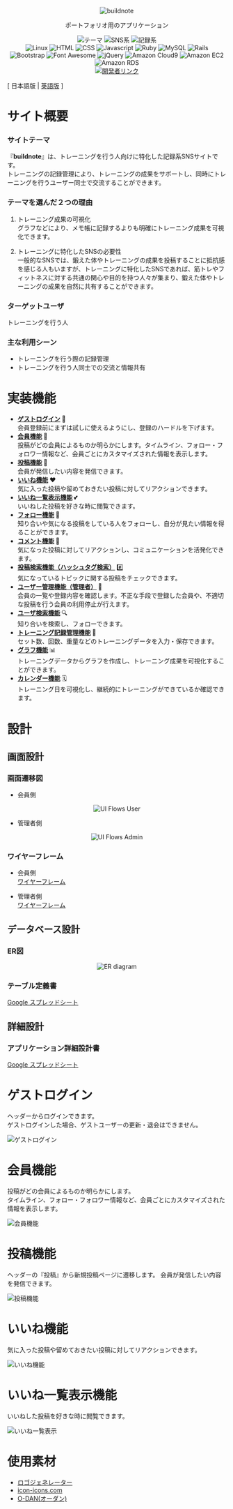 <p align="center">
<img src="app/assets/images/buildnote/linkedin_banner_image_2.png" alt="buildnote">
</p>

<p align="center">
ポートフォリオ用のアプリケーション
</p>

<p align="center">
<img src="https://img.shields.io/badge/テーマ-ffd700" alt="テーマ">
<img src="https://img.shields.io/badge/SNS%E7%B3%BB-ffd700" alt="SNS系">
<img src="https://img.shields.io/badge/%E8%A8%98%E9%8C%B2%E7%B3%BB-ffd700" alt="記録系">
<br>
<img src="https://img.shields.io/badge/-Linux-6C6694.svg?logo=linux&style=flat" alt="Linux">
<img src="https://img.shields.io/badge/-HTML-333.svg?logo=html5&style=flat" alt="HTML">
<img src="https://img.shields.io/badge/-CSS-1572B6.svg?logo=css3&style=flat" alt="CSS">
<img src="https://img.shields.io/badge/Javascript-276DC3.svg?logo=javascript&style=flat" alt="Javascript">
<img src="https://img.shields.io/badge/-Ruby%203.1.2p20-CC342D.svg?logo=Ruby&style=flat" alt="Ruby">
<img src="https://img.shields.io/badge/-MySQL-4479A1.svg?logo=mysql&style=flat" alt="MySQL">
<img src="https://img.shields.io/badge/-Rails%206.1.4-CC0000.svg?logo=rubyonrails&style=flat" alt="Rails">
<img src="https://img.shields.io/badge/-Bootstrap-563D7C.svg?logo=bootstrap&style=flat" alt="Bootstrap">
<img src="https://img.shields.io/badge/-Font%20Awesome%205.15.4-fffafa.svg?logo=fontawesome&style=flat" alt="Font Awesome">
<img src="https://img.shields.io/badge/-jQuery%203.7.0-0769AD.svg?logo=jquery&style=flat" alt="jQuery">
<img src="https://img.shields.io/badge/Amazon%20Cloud9-blue" alt="Amazon Cloud9">
<img src="https://img.shields.io/badge/-Amazon%20EC2-ff4500.svg?logo=amazonec2&style=flat" alt="Amazon EC2">
<img src="https://img.shields.io/badge/-Amazon%20RDS-000080.svg?logo=amazonrds&style=flat" alt="Amazon RDS">
<br>
<a href="https://github.com/yusukeee811">
<img src="https://img.shields.io/badge/Created%20by-yusukeee811-blue?logo=github" alt="開発者リンク">
</a>
</p>

[ 日本語版 | [英語版](README-eng.md) ]
# サイト概要
### サイトテーマ
『<b>buildnote</b>』は、トレーニングを行う人向けに特化した記録系SNSサイトです。<br>
トレーニングの記録管理により、トレーニングの成果をサポートし、同時にトレーニングを行うユーザー同士で交流することができます。

### テーマを選んだ２つの理由
1. トレーニング成果の可視化<br>
  グラフなどにより、メモ帳に記録するよりも明確にトレーニング成果を可視化できます。<br>

2. トレーニングに特化したSNSの必要性<br>
  一般的なSNSでは、鍛えた体やトレーニングの成果を投稿することに抵抗感を感じる人もいますが、トレーニングに特化したSNSであれば、筋トレやフィットネスに対する共通の関心や目的を持つ人々が集まり、鍛えた体やトレーニングの成果を自然に共有することができます。

### ターゲットユーザ
トレーニングを行う人

### 主な利用シーン
- トレーニングを行う際の記録管理
- トレーニングを行う人同士での交流と情報共有

# 実装機能
- <b> [ゲストログイン](#ゲストログイン) </b> 🚪 <br> 会員登録前にまずは試しに使えるようにし、登録のハードルを下げます。
- <b> [会員機能](#会員機能) </b> 👥 <br> 投稿がどの会員によるものか明らかにします。タイムライン、フォロー・フォロワー情報など、会員ごとにカスタマイズされた情報を表示します。
- <b> [投稿機能](#投稿機能) </b> 📸 <br> 会員が発信したい内容を発信できます。
- <b> [いいね機能](#いいね機能) </b> ❤️ <br> 気に入った投稿や留めておきたい投稿に対してリアクションできます。
- <b> [いいね一覧表示機能](#いいね一覧表示機能) </b> 💕 <br> いいねした投稿を好きな時に閲覧できます。
- <b> [フォロー機能](#フォロー機能) </b> 🤝 <br> 知り合いや気になる投稿をしている人をフォローし、自分が見たい情報を得ることができます。
- <b> [コメント機能](#コメント機能) </b> 💬 <br> 気になった投稿に対してリアクションし、コミュニケーションを活発化できます。
- <b> [投稿検索機能（ハッシュタグ検索）](#投稿検索機能（ハッシュタグ検索）) </b> #️⃣ <br> 気になっているトピックに関する投稿をチェックできます。
- <b> [ユーザー管理機能（管理者）](#ユーザー管理機能（管理者）) </b> 👑 <br> 会員の一覧や登録内容を確認します。不正な手段で登録した会員や、不適切な投稿を行う会員の利用停止が行えます。
- <b> [ユーザ検索機能](#ユーザ検索機能) </b> 🔍 <br> 知り合いを検索し、フォローできます。
- <b> [トレーニング記録管理機能](#トレーニング記録管理機能) </b> 📝  <br> セット数、回数、重量などのトレーニングデータを入力・保存できます。
- <b> [グラフ機能](#グラフ機能) </b> 📊 <br> トレーニングデータからグラフを作成し、トレーニング成果を可視化することができます。
- <b> [カレンダー機能](#カレンダー機能) </b> 🗓️ <br> トレーニング日を可視化し、継続的にトレーニングができているか確認できます。

# 設計
## 画面設計
### 画面遷移図
- 会員側

<p align="center">
<img src="app/assets/images/UI_Flows/UIFlows_user.jpg" alt="UI Flows User">
</p>

- 管理者側

<p align="center">
<img src="app/assets/images/UI_Flows/UIFlows_admin.jpg" alt="UI Flows Admin">
</p>

### ワイヤーフレーム
- 会員側 <br>
[ワイヤーフレーム](app/assets/pdf/Wire_frame/wireframe_user.pdf)

- 管理者側 <br>
[ワイヤーフレーム](app/assets/pdf/Wire_frame/wireframe_admin.pdf)

## データベース設計
### ER図

<p align="center">
<img src="app/assets/images/ER_diagram/ER_diagram.jpg" alt="ER diagram">
</p>

### テーブル定義書
[Google スプレッドシート](https://docs.google.com/spreadsheets/d/1eoqDMm04hEqI0XbXiWhPfNqwQ6nZfI0DdmKXfF4AtBg/edit?usp=sharing)

## 詳細設計
### アプリケーション詳細設計書

[Google スプレッドシート](https://docs.google.com/spreadsheets/d/15XIUHg1zwqNAPrMz759BzxNL3kP_FmTqh-AW7rmOd30/edit?usp=sharing)

# ゲストログイン
ヘッダーからログインできます。 <br>
ゲストログインした場合、ゲストユーザーの更新・退会はできません。

![ゲストログイン]()

# 会員機能
投稿がどの会員によるものか明らかにします。<br>
タイムライン、フォロー・フォロワー情報など、会員ごとにカスタマイズされた情報を表示します。

![会員機能]()

# 投稿機能
ヘッダーの『投稿』から新規投稿ページに遷移します。
会員が発信したい内容を発信できます。

![投稿機能]()

# いいね機能
気に入った投稿や留めておきたい投稿に対してリアクションできます。

![いいね機能]()

# いいね一覧表示機能
いいねした投稿を好きな時に閲覧できます。

![いいね一覧表示](https://github.com/yusukeee811/buildnote/assets/132319174/c381e0fa-ae38-4a3a-9c57-5aa002d53429)

# 使用素材
- [ロゴジェネレーター](https://www.shopify.com/jp/tools/logo-maker)
- [icon-icons.com](https://icon-icons.com/ja/)
- [O-DAN(オーダン)](https://o-dan.net/ja/)
